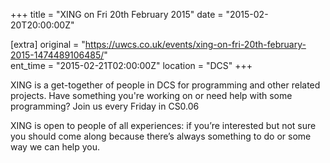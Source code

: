 +++
title = "XING on Fri 20th February 2015"
date = "2015-02-20T20:00:00Z"

[extra]
original = "https://uwcs.co.uk/events/xing-on-fri-20th-february-2015-1474489106485/"    
ent_time = "2015-02-21T02:00:00Z"
location = "DCS"
+++

XING is a get-together of people in DCS for programming and other related projects. Have something you're working on or need help with some programming? Join us every Friday in CS0.06

XING is open to people of all experiences: if you’re interested but not sure you should come along because there’s always something to do or some way we can help you.

